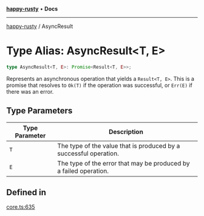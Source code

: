 [**happy-rusty**](../README.md) • **Docs**

***

[happy-rusty](../README.md) / AsyncResult

# Type Alias: AsyncResult\<T, E\>

```ts
type AsyncResult<T, E>: Promise<Result<T, E>>;
```

Represents an asynchronous operation that yields a `Result<T, E>`.
This is a promise that resolves to `Ok(T)` if the operation was successful, or `Err(E)` if there was an error.

## Type Parameters

| Type Parameter | Description |
| ------ | ------ |
| `T` | The type of the value that is produced by a successful operation. |
| `E` | The type of the error that may be produced by a failed operation. |

## Defined in

[core.ts:635](https://github.com/JiangJie/happy-rusty/blob/6efe20969984552f52d79aee092bb6925a077fe7/src/enum/core.ts#L635)

